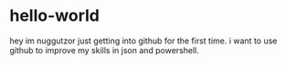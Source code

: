 # hello-world
hey im nuggutzor just getting into github for the first time. i want to use github to improve my skills in json and powershell.
